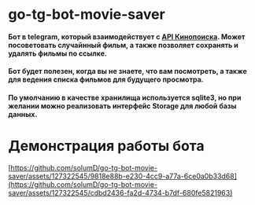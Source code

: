 # go-tg-bot-movie-saver
#### Бот в telegram, который взаимодействует с [API Кинопоиска](https://kinopoisk.dev/). Может посоветовать случайнный фильм, а также позволяет сохранять и удалять фильмы по ссылке. 
#### Бот будет полезен, когда вы не знаете, что вам посмотреть, а также для ведения списка фильмов для будущего просмотра.
#### По умолчанию в качестве хранилища используется sqlite3, но при желании можно реализовать интерфейс Storage для любой базы данных.

# Демонстрация работы бота
[https://github.com/solumD/go-tg-bot-movie-saver/assets/127322545/9818e88b-e230-4cc9-a77a-6ce0a0b33d68](https://github.com/solumD/go-tg-bot-movie-saver/assets/127322545/cdbd2436-fa2d-4734-b7df-680fe5821963)
